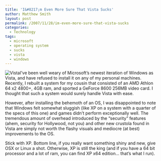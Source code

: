 ```yaml
---
title: 'I&#8217;m Even More Sure That Vista Sucks'
author: Matthew Smith
layout: post
permalink: /2007/11/28/im-even-more-sure-that-vista-sucks
categories:
  - Technology
tags:
  - microsoft
  - operating system
  - sucks
  - vista
  - windows
---
```

<img src="http://archive.digivation.net/wp-content/uploads/2007/11/url.thumbnail.gif" class="right" alt="Vista" />I&#8217;ve been well weary of Microsoft&#8217;s newest iteration of Windows as Vista, and have refused to install it on any of my personal machines. Recently, I rebuilt a system for my cousin that consisted of an AMD Athlon 64 x2 4800+, 4GB ram, and sported a GeForce 8600 256MB video card. I thought that such a system would surely handle Vista with ease.

However, after installing the behemoth of an OS, I was disappointed to note that Windows felt somewhat sluggish (like XP on a system with a quarter of the specs of this one) and games didn&#8217;t perform exceptionally well. The tremendous amount of overhead introduced by the &#8220;security&#8221; features (ahem, security for Hollywood, not you) and other new crustola found in Vista are simply not worth the flashy visuals and mediocre (at best) improvements to the OS.

Stick with XP. Bottom line, if you really want something shiny and new, give OSX or Linux a shot. Otherwise, XP is still the king (and if you have a 64 bit processor and a lot of ram, you can find XP x64 edition&#8230; that&#8217;s what I run).